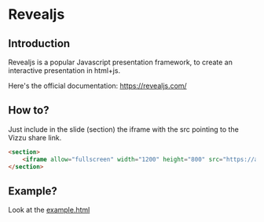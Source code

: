 # Revealjs

## Introduction
Revealjs is a popular Javascript presentation framework, to create an interactive presentation in html+js. 

Here's the official documentation: https://revealjs.com/

## How to?

Just include in the slide (section) the iframe with the src pointing to the Vizzu share link.

```html
<section>
    <iframe allow="fullscreen" width="1200" height="800" src="https://app.vizzu.io/share/story/66a27508fc673fda605c33da-Sample-2-Music"></iframe>
</section>
```

## Example?
Look at the [example.html](https://sebastiandres.github.io/embedding_vizzu/revealjs/example.html)